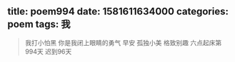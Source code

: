title: poem994
date: 1581611634000
categories: poem
tags: 我
---
> 我打小怕黑
你是我闭上眼睛的勇气
早安
孤独小美
格致别趣
六点起床第994天 迟到96天
